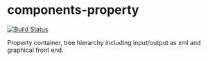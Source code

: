 # components-property

[![Build Status](https://travis-ci.org/zetool/components-property.svg?branch=master)](https://travis-ci.org/zetool/components-property)

Property container, tree hierarchy including input/output as xml and graphical front end.

